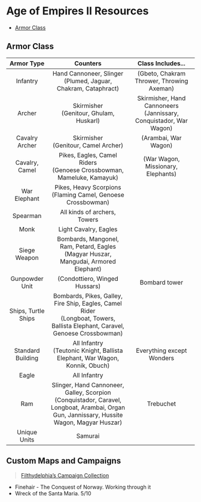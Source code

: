 # Age of Empires II Resources

+ [Armor Class](#armor-class)

## Armor Class

| Armor Type      	| Counters   		     							| Class Includes...        |
|:-------------------:	|:------------------------------------------------------:			|:--------------------------------:|
| Infantry 	  	| Hand Cannoneer, Slinger <br>(Plumed, Jaguar, Chakram, Cataphract)		| (Gbeto, Chakram Thrower, Throwing Axeman)
| Archer	  	| Skirmisher <br>(Genitour, Ghulam, Huskarl)					| Skirmisher, Hand Cannoneers (Jannissary, Conquistador, War Wagon)
| Cavalry Archer  	| Skirmisher <br>(Genitour, Camel Archer)					| (Arambai, War Wagon)
| Cavalry, Camel  	| Pikes, Eagles, Camel Riders <br>(Genoese Crossbowman, Mameluke, Kamayuk)	| (War Wagon, Missionary, Elephants)	
| War Elephant  	| Pikes, Heavy Scorpions <br>(Flaming Camel, Genoese Crossbowman)	        |
| Spearman	  	| All kinds of archers, Towers	      						|
| Monk		  	| Light Cavalry, Eagles			    					| 
| Siege Weapon  	| Bombards, Mangonel, Ram, Petard, Eagles <br>(Magyar Huszar, Mangudai, Armored Elephant)|	
| Gunpowder Unit	| (Condottiero, Winged Hussars)	      						| Bombard tower
| Ships, Turtle Ships	| Bombards, Pikes, Galley, Fire Ship, Eagles, Camel Rider <br>(Longboat, Towers, Ballista Elephant, Caravel, Genoese Crossbowman) |
| Standard Building	| All Infantry <br>(Teutonic Knight, Ballista Elephant, War Wagon, Konnik, Obuch)  | Everything except Wonders
| Eagle			| All Infantry       								|
| Ram			| Slinger, Hand Cannoneer, Galley, Scorpion <br>(Conquistador, Caravel, Longboat, Arambai, Organ Gun, Jannissary, Hussite Wagon, Magyar Huszar)	| Trebuchet
| Unique Units		| Samurai		      							|

## Custom Maps and Campaigns

> [Filthydelphia’s Campaign Collection](https://forums.ageofempires.com/t/filthydelphias-campaign-collection/112886)

+ Finehair - The Conquest of Norway. Working through it
+ Wreck of the Santa Maria. 5/10
